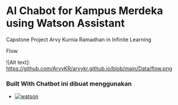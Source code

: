 # AI Chabot for Kampus Merdeka using Watson Assistant
Capstone Project Arvy Kurnia Ramadhan in Infinite Learning 

Flow 

![Alt text]: https://github.com/ArvyKR/arvykr.github.io/blob/main/Data/flow.png

### Built With Chatbot ini dibuat menggunakan 

* [![watson][watson]][watson]


  [watson]: https://img.shields.io/badge/watson-assistant-blue

